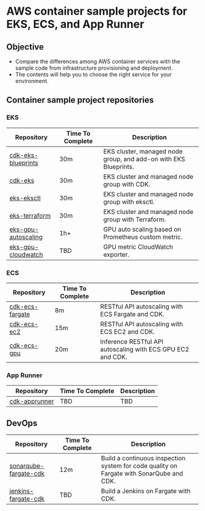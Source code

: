 # AWS container sample projects for EKS, ECS, and App Runner

## Objective

* Compare the differences among AWS container services with the sample code from infrastructure provisioning and deployment.
* The contents will help you to choose the right service for your environment.

## Container sample project repositories

### EKS

| Repository                                                               | Time To Complete | Description          |
|--------------------------------------------------------------------------|------------------|----------------------|
| [cdk-eks-blueprints](https://github.com/engel80/cdk-eks-blueprints)      | 30m | EKS cluster, managed node group, and add-on with EKS Blueprints. |
| [cdk-eks](https://github.com/engel80/cdk-eks)                            | 30m | EKS cluster and managed node group with CDK.        |
| [eks-eksctl](https://github.com/engel80/eks-eksctl)                      | 30m | EKS cluster and managed node group with eksctl.     |
| [eks-terraform](https://github.com/engel80/eks-terraform)                | 30m | EKS cluster and managed node group with Terraform.  |
| [eks-gpu-autoscaling](https://github.com/engel80/eks-gpu-autoscaling)    | 1h+ | GPU auto scaling based on Prometheus custom metric. |
| [eks-gpu-cloudwatch](https://github.com/engel80/eks-gpu-cloudwatch)      | TBD | GPU metric CloudWatch exporter.                      |

### ECS

| Repository                                                     | Time To Complete  | Description          |
|----------------------------------------------------------------|-------------------|----------------------|
| [cdk-ecs-fargate](https://github.com/engel80/cdk-ecs-fargate)  | 8m  | RESTful API autoscaling with ECS Fargate and CDK. |
| [cdk-ecs-ec2](https://github.com/engel80/cdk-ecs-ec2)          | 15m | RESTful API autoscaling with ECS EC2 and CDK.     |
| [cdk-ecs-gpu](https://github.com/engel80/cdk-ecs-gpu)          | 20m | Inference RESTful API autoscaling with ECS GPU EC2 and CDK.   |

### App Runner

| Repository                    | Time To Complete  | Description          |
|-------------------------------|-------------------|----------------------|
| [cdk-apprunner](https://github.com/engel80/cdk-apprunner)  | TBD  | TBD |

## DevOps

| Repository                    | Time To Complete  | Description          |
|-------------------------------|-------------------|----------------------|
| [sonarqube-fargate-cdk](https://github.com/engel80/sonarqube-fargate-cdk)  | 12m | Build a continuous inspection system for code quality on Fargate with SonarQube and CDK. |
| [jenkins-fargate-cdk](https://github.com/engel80/jenkins-fargate-cdk)  | TBD | Build a Jenkins on Fargate with CDK. |

